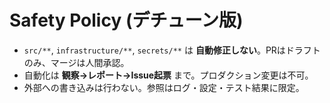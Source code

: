 # Safety Policy (デチューン版)

- `src/**`, `infrastructure/**`, `secrets/**` は **自動修正しない**。PRはドラフトのみ、マージは人間承認。
- 自動化は **観察→レポート→Issue起票** まで。プロダクション変更は不可。
- 外部への書き込みは行わない。参照はログ・設定・テスト結果に限定。
